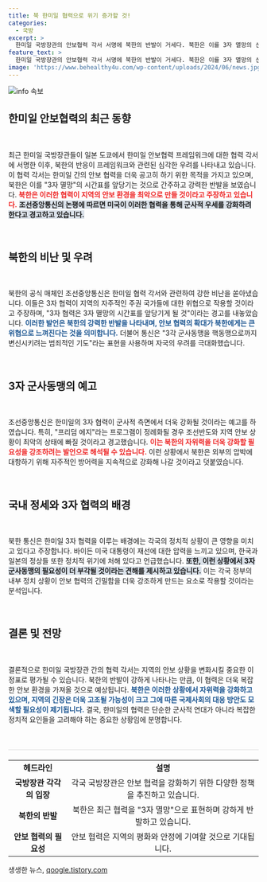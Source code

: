 ```yaml
---
title: 북 한미일 협력으로 위기 증가할 것!
categories:
  - 국방
excerpt: >
  한미일 국방장관의 안보협력 각서 서명에 북한의 반발이 거세다. 북한은 이를 3자 멸망의 신호탄으로 보고, 지역 안보 위협을 주장하며 강력한 자위력을 강조했다. 클릭해 자세한 내용을 확인하세요!
feature_text: >
  한미일 국방장관의 안보협력 각서 서명에 북한의 반발이 거세다. 북한은 이를 3자 멸망의 신호탄으로 보고, 지역 안보 위협을 주장하며 강력한 자위력을 강조했다. 클릭해 자세한 내용을 확인하세요!
image: 'https://www.behealthy4u.com/wp-content/uploads/2024/06/news.jpg'
---
```


<p><img src="https://www.behealthy4u.com/wp-content/uploads/2024/06/news.jpg" alt="info 속보" /></p>

<h2 data-ke-size="size26">한미일 안보협력의 최근 동향</h2>

<p data-ke-size="size16">&nbsp;</p>

<p>최근 한미일 국방장관들이 일본 도쿄에서 한미일 안보협력 프레임워크에 대한 협력 각서에 서명한 이후, 북한의 반응이 프레임워크와 관련된 심각한 우려를 나타내고 있습니다. 이 협력 각서는 한미일 간의 안보 협력을 더욱 공고히 하기 위한 목적을 가지고 있으며, 북한은 이를 "3자 멸망"의 시간표를 앞당기는 것으로 간주하고 강력한 반발을 보였습니다. <b><span style="color: #ee2323;">북한은 이러한 협력이 지역의 안보 환경을 최악으로 만들 것이라고 주장하고 있습니다.</span></b> <b><span style="background-color: #21538527;">조선중앙통신의 논평에 따르면 미국이 이러한 협력을 통해 군사적 우세를 강화하려 한다고 경고하고 있습니다.</span></b></p>

<p data-ke-size="size16">&nbsp;</p>

<h2 data-ke-size="size26">북한의 비난 및 우려</h2>

<p data-ke-size="size16">&nbsp;</p>

<p>북한의 공식 매체인 조선중앙통신은 한미일 협력 각서와 관련하여 강한 비난을 쏟아냈습니다. 이들은 3자 협력이 지역의 자주적인 주권 국가들에 대한 위협으로 작용할 것이라고 주장하며, "3자 협력은 3자 멸망의 시간표를 앞당기게 될 것"이라는 경고를 내놓았습니다. <b><span style="color: #1a5490;">이러한 발언은 북한의 강력한 반발을 나타내며, 안보 협력의 확대가 북한에게는 큰 위협으로 느껴진다는 것을 의미합니다.</span></b> 더불어 통신은 "3각 군사동맹을 핵동맹으로까지 변신시키려는 범죄적인 기도"라는 표현을 사용하며 자국의 우려를 극대화했습니다.</p>

<p data-ke-size="size16">&nbsp;</p>

<h2 data-ke-size="size26">3자 군사동맹의 예고</h2>

<p data-ke-size="size16">&nbsp;</p>

<p>조선중앙통신은 한미일의 3자 협력이 군사적 측면에서 더욱 강화될 것이라는 예고를 하였습니다. 특히, "프리덤 에지"라는 프로그램이 정례화될 경우 조선반도와 지역 안보 상황이 최악의 상태에 빠질 것이라고 경고했습니다. <b><span style="color: #ee2323;">이는 북한의 자위력을 더욱 강화할 필요성을 강조하려는 발언으로 해석될 수 있습니다.</span></b> 이런 상황에서 북한은 외부의 압박에 대항하기 위해 자주적인 방어력을 지속적으로 강화해 나갈 것이라고 덧붙였습니다.</p>

<p data-ke-size="size16">&nbsp;</p>

<h2 data-ke-size="size26">국내 정세와 3자 협력의 배경</h2>

<p data-ke-size="size16">&nbsp;</p>

<p>북한 통신은 한미일 3자 협력을 이루는 배경에는 각국의 정치적 상황이 큰 영향을 미치고 있다고 주장합니다. 바이든 미국 대통령이 재선에 대한 압력을 느끼고 있으며, 한국과 일본의 정상들 또한 정치적 위기에 처해 있다고 언급했습니다. <b><span style="background-color: #21538527;">또한, 이런 상황에서 3자 군사동맹의 필요성이 더 부각될 것이라는 견해를 제시하고 있습니다.</span></b> 이는 각국 정부의 내부 정치 상황이 안보 협력의 긴밀함을 더욱 강조하게 만드는 요소로 작용할 것이라는 분석입니다.</p>

<p data-ke-size="size16">&nbsp;</p>

<h2 data-ke-size="size26">결론 및 전망</h2>

<p data-ke-size="size16">&nbsp;</p>

<p>결론적으로 한미일 국방장관 간의 협력 각서는 지역의 안보 상황을 변화시킬 중요한 이정표로 평가될 수 있습니다. 북한의 반발이 강하게 나타나는 만큼, 이 협력은 더욱 복잡한 안보 환경을 가져올 것으로 예상됩니다. <b><span style="color: #1a5490;">북한은 이러한 상황에서 자위력을 강화하고 있으며, 지역의 긴장은 더욱 고조될 가능성이 크고 그에 따른 국제사회의 대응 방안도 모색할 필요성이 제기됩니다.</span></b> 결국, 한미일의 협력은 단순한 군사적 연대가 아니라 복잡한 정치적 요인들을 고려해야 하는 중요한 상황임에 분명합니다.</p>

<p data-ke-size="size16">&nbsp;</p>

<hr style="height: 1px; border: none; background: #ddd; margin: 20px 0;"/>

<table style="width: 100%; border-collapse: collapse;">
  <tr>
    <td style="text-align: center; height: 17px;"><b>헤드라인</b></td>
    <td style="text-align: center; height: 17px;"><b>설명</b></td>
  </tr>
  <tr>
    <td style="text-align: center; height: 17px;"><b>국방장관 각각의 입장</b></td>
    <td style="text-align: center; height: 17px;">각국 국방장관은 안보 협력을 강화하기 위한 다양한 정책을 추진하고 있습니다.</td>
  </tr>
  <tr>
    <td style="text-align: center; height: 17px;"><b>북한의 반발</b></td>
    <td style="text-align: center; height: 17px;">북한은 최근 협력을 "3자 멸망"으로 표현하며 강하게 반발하고 있습니다.</td>
  </tr>
  <tr>
    <td style="text-align: center; height: 17px;"><b>안보 협력의 필요성</b></td>
    <td style="text-align: center; height: 17px;">안보 협력은 지역의 평화와 안정에 기여할 것으로 기대됩니다.</td>
  </tr>
</table>
생생한 뉴스, <a href="https://qoogle.tistory.com" rel="dofollow">qoogle.tistory.com</a>


